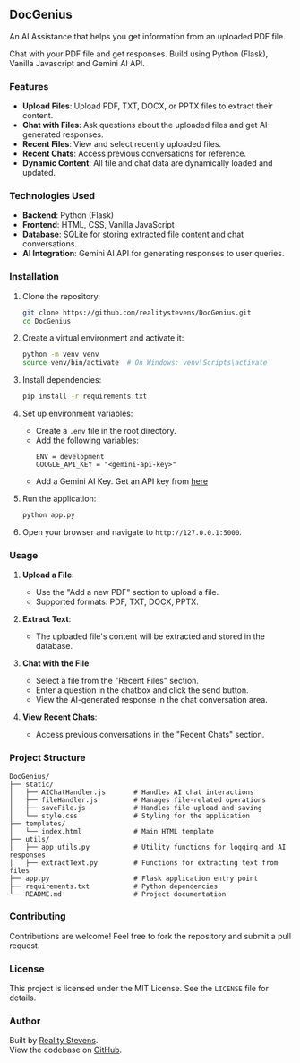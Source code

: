 ## DocGenius

An AI Assistance that helps you get information from an uploaded PDF file.

Chat with your PDF file and get responses. Build using Python (Flask), Vanilla Javascript and Gemini AI API.

### Features

- **Upload Files**: Upload PDF, TXT, DOCX, or PPTX files to extract their content.
- **Chat with Files**: Ask questions about the uploaded files and get AI-generated responses.
- **Recent Files**: View and select recently uploaded files.
- **Recent Chats**: Access previous conversations for reference.
- **Dynamic Content**: All file and chat data are dynamically loaded and updated.

### Technologies Used

- **Backend**: Python (Flask)
- **Frontend**: HTML, CSS, Vanilla JavaScript
- **Database**: SQLite for storing extracted file content and chat conversations.
- **AI Integration**: Gemini AI API for generating responses to user queries.

### Installation

1. Clone the repository:
    ```bash
    git clone https://github.com/realitystevens/DocGenius.git
    cd DocGenius
    ```

2. Create a virtual environment and activate it:
    ```bash
    python -m venv venv
    source venv/bin/activate  # On Windows: venv\Scripts\activate
    ```

3. Install dependencies:
    ```bash
    pip install -r requirements.txt
    ```

4. Set up environment variables:
    - Create a `.env` file in the root directory.
    - Add the following variables:
      ```
      ENV = development
      GOOGLE_API_KEY = "<gemini-api-key>"
      ```
    - Add a Gemini AI Key. Get an API key from [here](https://aistudio.google.com/app/apikey)

5. Run the application:
    ```bash
    python app.py
    ```

6. Open your browser and navigate to `http://127.0.0.1:5000`.

### Usage

1. **Upload a File**:
    - Use the "Add a new PDF" section to upload a file.
    - Supported formats: PDF, TXT, DOCX, PPTX.

2. **Extract Text**:
    - The uploaded file's content will be extracted and stored in the database.

3. **Chat with the File**:
    - Select a file from the "Recent Files" section.
    - Enter a question in the chatbox and click the send button.
    - View the AI-generated response in the chat conversation area.

4. **View Recent Chats**:
    - Access previous conversations in the "Recent Chats" section.

### Project Structure

```
DocGenius/
├── static/
│   ├── AIChatHandler.js       # Handles AI chat interactions
│   ├── fileHandler.js         # Manages file-related operations
│   ├── saveFile.js            # Handles file upload and saving
│   └── style.css              # Styling for the application
├── templates/
│   └── index.html             # Main HTML template
├── utils/
│   ├── app_utils.py           # Utility functions for logging and AI responses
│   ├── extractText.py         # Functions for extracting text from files
├── app.py                     # Flask application entry point
├── requirements.txt           # Python dependencies
└── README.md                  # Project documentation
```

### Contributing

Contributions are welcome! Feel free to fork the repository and submit a pull request.

### License

This project is licensed under the MIT License. See the `LICENSE` file for details.

### Author

Built by [Reality Stevens](http://linkedin.com/in/stevensreality).  
View the codebase on [GitHub](http://github.com/realitystevens/DocGenius).
